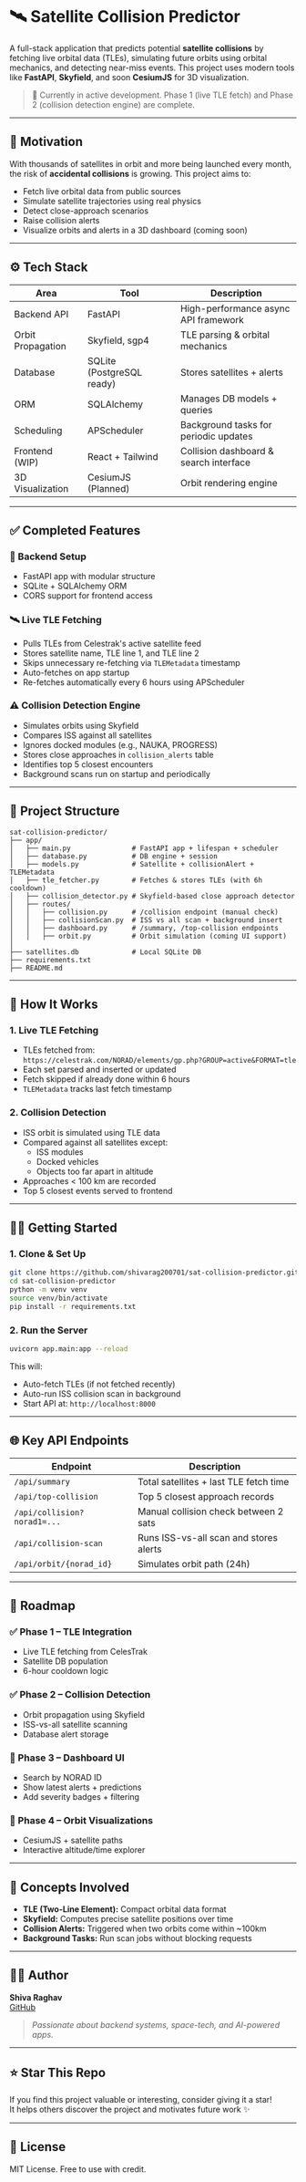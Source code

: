 # 🛰️ Satellite Collision Predictor

A full-stack application that predicts potential **satellite collisions** by fetching live orbital data (TLEs), simulating future orbits using orbital mechanics, and detecting near-miss events. This project uses modern tools like **FastAPI**, **Skyfield**, and soon **CesiumJS** for 3D visualization.

> 🚀 Currently in active development. Phase 1 (live TLE fetch) and Phase 2 (collision detection engine) are complete.

---

## 🎯 Motivation

With thousands of satellites in orbit and more being launched every month, the risk of **accidental collisions** is growing. This project aims to:

- Fetch live orbital data from public sources
- Simulate satellite trajectories using real physics
- Detect close-approach scenarios
- Raise collision alerts
- Visualize orbits and alerts in a 3D dashboard (coming soon)

---

## ⚙️ Tech Stack

| Area                | Tool                   | Description                             |
|---------------------|------------------------|-----------------------------------------|
| Backend API         | FastAPI                | High-performance async API framework    |
| Orbit Propagation   | Skyfield, sgp4         | TLE parsing & orbital mechanics         |
| Database            | SQLite (PostgreSQL ready) | Stores satellites + alerts           |
| ORM                 | SQLAlchemy             | Manages DB models + queries             |
| Scheduling          | APScheduler            | Background tasks for periodic updates   |
| Frontend (WIP)      | React + Tailwind       | Collision dashboard & search interface  |
| 3D Visualization    | CesiumJS (Planned)     | Orbit rendering engine                  |

---

## ✅ Completed Features

### 🔧 Backend Setup
- FastAPI app with modular structure
- SQLite + SQLAlchemy ORM
- CORS support for frontend access

### 🛰️ Live TLE Fetching
- Pulls TLEs from Celestrak's active satellite feed
- Stores satellite name, TLE line 1, and TLE line 2
- Skips unnecessary re-fetching via `TLEMetadata` timestamp
- Auto-fetches on app startup
- Re-fetches automatically every 6 hours using APScheduler

### ⚠️ Collision Detection Engine
- Simulates orbits using Skyfield
- Compares ISS against all satellites
- Ignores docked modules (e.g., NAUKA, PROGRESS)
- Stores close approaches in `collision_alerts` table
- Identifies top 5 closest encounters
- Background scans run on startup and periodically

---

## 📂 Project Structure

```
sat-collision-predictor/
├── app/
│   ├── main.py               # FastAPI app + lifespan + scheduler
│   ├── database.py           # DB engine + session
│   ├── models.py             # Satellite + collisionAlert + TLEMetadata
│   ├── tle_fetcher.py        # Fetches & stores TLEs (with 6h cooldown)
│   ├── collision_detector.py # Skyfield-based close approach detector
│   ├── routes/
│   │   ├── collision.py      # /collision endpoint (manual check)
│   │   ├── collisionScan.py  # ISS vs all scan + background insert
│   │   ├── dashboard.py      # /summary, /top-collision endpoints
│   │   ├── orbit.py          # Orbit simulation (coming UI support)
│
├── satellites.db             # Local SQLite DB
├── requirements.txt
├── README.md
```

---

## 🧪 How It Works

### 1. Live TLE Fetching
- TLEs fetched from:  
  `https://celestrak.com/NORAD/elements/gp.php?GROUP=active&FORMAT=tle`
- Each set parsed and inserted or updated
- Fetch skipped if already done within 6 hours
- `TLEMetadata` tracks last fetch timestamp

### 2. Collision Detection
- ISS orbit is simulated using TLE data
- Compared against all satellites except:
  - ISS modules
  - Docked vehicles
  - Objects too far apart in altitude
- Approaches < 100 km are recorded
- Top 5 closest events served to frontend

---

## 🧑‍💻 Getting Started

### 1. Clone & Set Up
```bash
git clone https://github.com/shivarag200701/sat-collision-predictor.git
cd sat-collision-predictor
python -m venv venv
source venv/bin/activate
pip install -r requirements.txt
```

### 2. Run the Server
```bash
uvicorn app.main:app --reload
```

This will:
- Auto-fetch TLEs (if not fetched recently)
- Auto-run ISS collision scan in background
- Start API at: `http://localhost:8000`

---

## 🌐 Key API Endpoints

| Endpoint                        | Description                              |
|----------------------------------|------------------------------------------|
| `/api/summary`                  | Total satellites + last TLE fetch time   |
| `/api/top-collision`           | Top 5 closest approach records           |
| `/api/collision?norad1=...`     | Manual collision check between 2 sats    |
| `/api/collision-scan`           | Runs ISS-vs-all scan and stores alerts   |
| `/api/orbit/{norad_id}`         | Simulates orbit path (24h)               |

---

## 📌 Roadmap

### ✅ Phase 1 – TLE Integration
- Live TLE fetching from CelesTrak  
- Satellite DB population  
- 6-hour cooldown logic  

### ✅ Phase 2 – Collision Detection
- Orbit propagation using Skyfield  
- ISS-vs-all satellite scanning  
- Database alert storage  

### 🔄 Phase 3 – Dashboard UI
- Search by NORAD ID  
- Show latest alerts + predictions  
- Add severity badges + filtering  

### 🔄 Phase 4 – Orbit Visualizations
- CesiumJS + satellite paths  
- Interactive altitude/time explorer  

---

## 🧠 Concepts Involved

- **TLE (Two-Line Element):** Compact orbital data format  
- **Skyfield:** Computes precise satellite positions over time  
- **Collision Alerts:** Triggered when two orbits come within ~100km  
- **Background Tasks:** Run scan jobs without blocking requests  

---

## 🙋‍♂️ Author

**Shiva Raghav**  
[GitHub](https://github.com/shivarag200701)

> *Passionate about backend systems, space-tech, and AI-powered apps.*

---

## ⭐ Star This Repo

If you find this project valuable or interesting, consider giving it a star!  
It helps others discover the project and motivates future work ✨

---

## 📜 License

MIT License. Free to use with credit.
